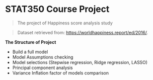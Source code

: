 # STAT350 Course Project

> The project of Happiness score analysis study

> Dataset retrieved from: https://worldhappiness.report/ed/2016/.

**The Structure of Project**

- Build a full model
- Model Assumptions checking
- Model selections (Stepwise regression, Ridge regression, LASSO)
- Principal component analysis
- Variance Inflation factor of models comparison
